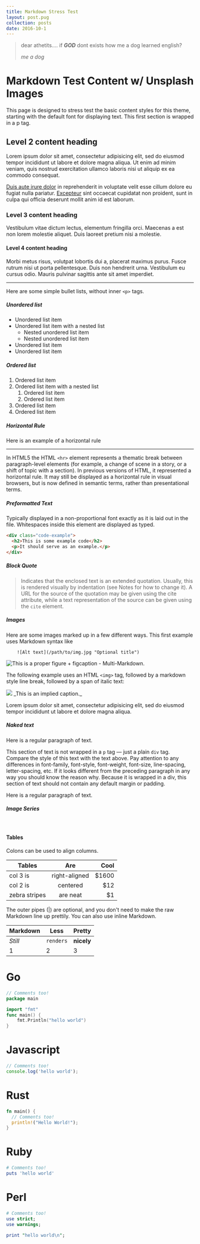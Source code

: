 ```yaml
---
title: Markdown Stress Test
layout: post.pug
collection: posts
date: 2016-10-1
---
```

> dear athetits.... if ___GOD___ dont exists how me a dog learned english?
>
> <cite>me a dog</cite>

# Markdown Test Content w/ Unsplash Images

This page is designed to stress test the basic content styles for this theme, starting with the default font for displaying text. This first section is wrapped in a p tag.

## Level 2 content heading

Lorem ipsum dolor sit amet, consectetur adipisicing elit, sed do eiusmod tempor incididunt ut labore et dolore magna aliqua. Ut enim ad minim veniam, quis nostrud exercitation ullamco laboris nisi ut aliquip ex ea commodo consequat.

[Duis aute irure dolor]() in reprehenderit in voluptate velit esse cillum dolore eu fugiat nulla pariatur. [Excepteur]() sint occaecat cupidatat non proident, sunt in culpa qui officia deserunt mollit anim id est laborum.

### Level 3 content heading

Vestibulum vitae dictum lectus, elementum fringilla orci. Maecenas a est non lorem molestie aliquet. Duis laoreet pretium nisi a molestie.

#### Level 4 content heading

Morbi metus risus, volutpat lobortis dui a, placerat maximus purus. Fusce rutrum nisi ut porta pellentesque. Duis non hendrerit urna. Vestibulum eu cursus odio. Mauris pulvinar sagittis ante sit amet imperdiet.

---

Here are some simple bullet lists, without inner `<p>` tags.

##### Unordered list

- Unordered list item
- Unordered list item with a nested list
    - Nested unordered list item
    - Nested unordered list item
- Unordered list item
- Unordered list item

##### Ordered list

1. Ordered list item
2. Ordered list item with a nested list
    1. Ordered list item
    2. Ordered list item
3. Ordered list item
4. Ordered list item

##### Horizontal Rule

Here is an example of a horizontal rule

---

In HTML5 the HTML `<hr>` element represents a thematic break between paragraph-level elements (for example, a change of scene in a story, or a shift of topic with a section). In previous versions of HTML, it represented a horizontal rule. It may still be displayed as a horizontal rule in visual browsers, but is now defined in semantic terms, rather than presentational terms.


##### Preformatted Text

Typically displayed in a non-proportional font exactly as it is laid out in the file. Whitespaces inside this element are displayed as typed.

```html
<div class="code-example">
  <h2>This is some example code</h2>
  <p>It should serve as an example.</p>
</div>
```

##### Block Quote

> Indicates that the enclosed text is an extended quotation. Usually, this is rendered visually by indentation (see Notes for how to change it). A URL for the source of the quotation may be given using the cite attribute, while a text representation of the source can be given using the `cite` element.


##### Images

Here are some images marked up in a few different ways. This first example uses Markdown syntax like

```
    ![Alt text](/path/to/img.jpg "Optional title")
```


![This is a proper figure + figcaption - Multi-Markdown.](https://source.unsplash.com/2Q8zDWkj0Yw/400x225)



The following example uses an HTML `<img>` tag, followed by a markdown style line break, followed by a span of italic text:

<img src="https://source.unsplash.com/2Q8zDWkj0Yw/400x225">
_This is an implied caption._

Lorem ipsum dolor sit amet, consectetur adipisicing elit, sed do eiusmod tempor incididunt ut labore et dolore magna aliqua.


##### Naked text

Here is a regular paragraph of text.

<div>This section of text is not wrapped in a <code>p</code> tag — just a plain <code>div</code> tag. Compare the style of this text with the text above. Pay attention to any differences in font-family, font-style, font-weight, font-size, line-spacing, letter-spacing, etc. If it looks different from the preceding paragraph in any way you should know the reason why. Because it is wrapped in a div, this section of text should not contain any default margin or padding. </div>

Here is a regular paragraph of text.

##### Image Series

<div class="thumbs">
<img src="https://source.unsplash.com/2Q8zDWkj0Yw/400x225" alt="">
<img src="https://source.unsplash.com/cFplR9ZGnAk/400x225" alt="">
<img src="https://source.unsplash.com/DSwBHyWKiVw/400x225" alt="">
<img src="https://source.unsplash.com/Yvaej69Nuyw/400x225" alt="">
<img src="https://source.unsplash.com/e-S-Pe2EmrE/400x225" alt="">
<img src="https://source.unsplash.com/74ytEYcOJDc/400x225" alt="">
<img src="https://source.unsplash.com/l61smgU3Y7w/400x225" alt="">
<img src="https://source.unsplash.com/Pk8t4cL2pkw/400x225" alt="">
</div>

#### Tables

Colons can be used to align columns.

| Tables        | Are           | Cool  |
| ------------- |:-------------:| -----:|
| col 3 is      | right-aligned | $1600 |
| col 2 is      | centered      |   $12 |
| zebra stripes | are neat      |    $1 |

The outer pipes (|) are optional, and you don't need to make the raw Markdown line up prettily. You can also use inline Markdown.

Markdown | Less | Pretty
--- | --- | ---
*Still* | `renders` | **nicely**
1 | 2 | 3


# Go
```go
// Comments too!
package main

import "fmt"
func main() {
    fmt.Println("hello world")
}
```

# Javascript
```javascript
// Comments too!
console.log('hello world');
```

# Rust
```rust
fn main() {
  // Comments too!
  println!("Hello World!");
}
```

# Ruby
```ruby
# Comments too!
puts 'hello world'
```

# Perl
```perl
# Comments too!
use strict;
use warnings;

print "hello world\n";
```